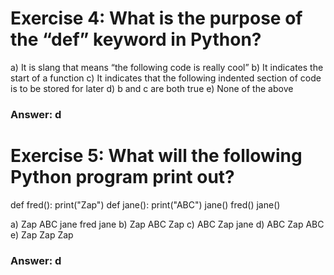 # Exercise 4: What is the purpose of the “def” keyword in Python?
a) It is slang that means “the following code is really cool”
b) It indicates the start of a function
c) It indicates that the following indented section of code is to be stored for later
d) b and c are both true
e) None of the above

### Answer: d

# Exercise 5: What will the following Python program print out?

def fred():
	print("Zap")
def jane():
	print("ABC")
jane()
fred()
jane()

a) Zap ABC jane fred jane
b) Zap ABC Zap
c) ABC Zap jane
d) ABC Zap ABC
e) Zap Zap Zap

### Answer: d